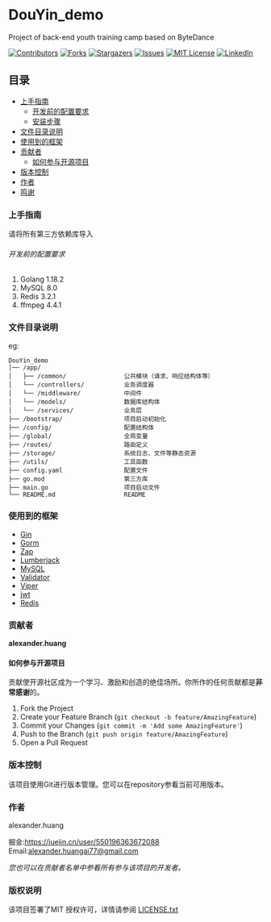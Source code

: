 

# DouYin_demo

Project of back-end youth training camp based on ByteDance

<!-- PROJECT SHIELDS -->

[![Contributors][contributors-shield]][contributors-url]
[![Forks][forks-shield]][forks-url]
[![Stargazers][stars-shield]][stars-url]
[![Issues][issues-shield]][issues-url]
[![MIT License][license-shield]][license-url]
[![LinkedIn][linkedin-shield]][linkedin-url]



## 目录

- [上手指南](#上手指南)
    - [开发前的配置要求](#开发前的配置要求)
    - [安装步骤](#安装步骤)
- [文件目录说明](#文件目录说明)
- [使用到的框架](#使用到的框架)
- [贡献者](#贡献者)
    - [如何参与开源项目](#如何参与开源项目)
- [版本控制](#版本控制)
- [作者](#作者)
- [鸣谢](#鸣谢)

### 上手指南

请将所有第三方依赖库导入



###### 开发前的配置要求

1. Golang 1.18.2
2. MySQL  8.0
3. Redis  3.2.1
4. ffmpeg 4.4.1




### 文件目录说明
eg:

```
DouYin_demo
│── /app/
│   ├── /common/                公共模块（请求、响应结构体等）
│   └── /controllers/           业务调度器
│   └── /middleware/            中间件
│   └── /models/                数据库结构体
│   └── /services/              业务层
├── /bootstrap/                 项目启动初始化
├── /config/                    配置结构体
├── /global/                    全局变量
├── /routes/                    路由定义
├── /storage/                   系统日志、文件等静态资源
├── /utils/                     工具函数
├── config.yaml                 配置文件
├── go.mod                      第三方库
├── main.go                     项目启动文件
└── README.md                   README

```











### 使用到的框架

- [Gin](https://gin-gonic.com/)
- [Gorm](https://gorm.io/)
- [Zap](https://github.com/uber-go/zap)
- [Lumberjack](https://github.com/natefinch/lumberjack)
- [MySQL](https://www.mysql.com/)
- [Validator](https://github.com/validator)
- [Viper](https://github.com/spf13/viper)
- [jwt](https://github.com/dgrijalva/jwt-go)
- [Redis](https://redis.io/)

### 贡献者

**alexander.huang**

#### 如何参与开源项目

贡献使开源社区成为一个学习、激励和创造的绝佳场所。你所作的任何贡献都是**非常感谢**的。


1. Fork the Project
2. Create your Feature Branch (`git checkout -b feature/AmazingFeature`)
3. Commit your Changes (`git commit -m 'Add some AmazingFeature'`)
4. Push to the Branch (`git push origin feature/AmazingFeature`)
5. Open a Pull Request



### 版本控制

该项目使用Git进行版本管理。您可以在repository参看当前可用版本。

### 作者

alexander.huang

掘金:https://juejin.cn/user/550196363672088  
Email:[alexander.huangai77@gmail.com](alexander.huangai77@gmail.com)

*您也可以在贡献者名单中参看所有参与该项目的开发者。*

### 版权说明

该项目签署了MIT 授权许可，详情请参阅 [LICENSE.txt](https://github.com/Anzz-bot/DouYin_demo/blob/main/LICENSE.txt)



<!-- links -->

[contributors-shield]: https://img.shields.io/github/contributors/Anzz-bot/DouYin_demo.svg?style=flat-square
[contributors-url]: https://github.com/Anzz-bot/DouYin_demo/graphs/contributors
[forks-shield]: https://img.shields.io/github/forks/Anzz-bot/DouYin_demo.svg?style=flat-square
[forks-url]: https://github.com/Anzz-bot/DouYin_demo/network/members
[stars-shield]: https://img.shields.io/github/stars/Anzz-bot/DouYin_demo.svg?style=flat-square
[stars-url]: https://github.com/Anzz-bot/DouYin_demo/stargazers
[issues-shield]: https://img.shields.io/github/issues/Anzz-bot/DouYin_demo.svg?style=flat-square
[issues-url]: https://img.shields.io/github/issues/Anzz-bot/DouYin_demo.svg
[license-shield]: https://img.shields.io/github/license/Anzz-bot/DouYin_demo.svg?style=flat-square
[license-url]: https://github.com/Anzz-bot/DouYin_demo/blob/master/LICENSE.txt
[linkedin-shield]: https://img.shields.io/badge/-LinkedIn-black.svg?style=flat-square&logo=linkedin&colorB=555
[linkedin-url]: https://linkedin.com/in/shaojintian




